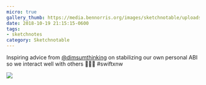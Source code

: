 ```yaml
---
micro: true
gallery_thumb: https://media.bennorris.org/images/sketchnotable/uploads/2018/e0370b3cd0.jpg
date: 2018-10-19 21:15:15-0600
tags:
- sketchnotes
category: Sketchnotable
---
```


Inspiring advice from [@dimsumthinking](https://micro.blog/dimsumthinking) on stabilizing our own personal ABI so we interact well with others 📱✍🏼 #swiftxnw

<img src="https://media.bennorris.org/images/sketchnotable/uploads/2018/e0370b3cd0.jpg" />